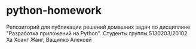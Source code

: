 # python-homework
Репозиторий для публикации решений домашних задач по дисциплине "Разработка приложений на Python". Студенты группы 5130203/20102  Ха Хоанг Жанг, Ващилко Алексей
